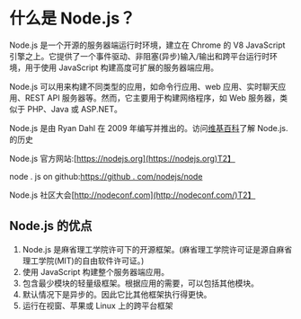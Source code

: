 # 什么是 Node.js？



Node.js 是一个开源的服务器端运行时环境，建立在 Chrome 的 V8 JavaScript 引擎之上。它提供了一个事件驱动、非阻塞(异步)输入/输出和跨平台运行时环境，用于使用 JavaScript 构建高度可扩展的服务器端应用。

Node.js 可以用来构建不同类型的应用，如命令行应用、web 应用、实时聊天应用、REST API 服务器等。然而，它主要用于构建网络程序，如 Web 服务器，类似于 PHP、Java 或 ASP.NET。

Node.js 是由 Ryan Dahl 在 2009 年编写并推出的。访问[维基百科](https://en.wikipedia.org/wiki/Node.js)了解 Node.js. 的历史

Node.js 官方网站:[https://nodejs.org](https://nodejs.org)T2】

node . js on github:[https://github . com/nodejs/node](https://github.com/nodejs/node)

Node.js 社区大会[http://nodeconf.com](http://nodeconf.com/)T2】

## Node.js 的优点

1.  Node.js 是麻省理工学院许可下的开源框架。(麻省理工学院许可证是源自麻省理工学院(MIT)的自由软件许可证。)
2.  使用 JavaScript 构建整个服务器端应用。
3.  包含最少模块的轻量级框架。根据应用的需要，可以包括其他模块。
4.  默认情况下是异步的。因此它比其他框架执行得更快。
5.  运行在视窗、苹果或 Linux 上的跨平台框架